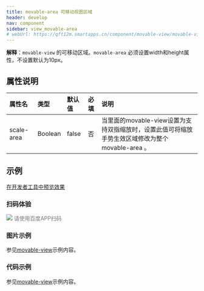 ```yaml
---
title: movable-area 可移动视图区域
header: develop
nav: component
sidebar: view_movable-area
# webUrl: https://qft12m.smartapps.cn/component/movable-view/movable-view
---
```

 

 


**解释**：`movable-view` 的可移动区域。`movable-area` 必须设置width和height属性，不设置默认为10px。

##  属性说明 

|属性名	|类型	|默认值| 必填 |	说明|
|:---|:---|:---|:---|:---|
|scale-area	|Boolean|	false| 否 |	当里面的movable-view设置为支持双指缩放时，设置此值可将缩放手势生效区域修改为整个movable-area 。|

## 示例

<a href="swanide://fragment/652b9c504e4c01204a0257f3119c1f641577360578443" title="在开发者工具中预览效果" target="_self">在开发者工具中预览效果</a>

### 扫码体验

<div class='scan-code-container'>
    <img src="https://b.bdstatic.com/miniapp/assets/images/doc_demo/movableView.png" class="demo-qrcode-image" />
    <font color=#777 12px>请使用百度APP扫码</font>
</div>

###  图片示例 
参见[movable-view](https://smartprogram.baidu.com/docs/develop/component/view_movable-view/)示例内容。

###  代码示例 

参见[movable-view](https://smartprogram.baidu.com/docs/develop/component/view_movable-view/)示例内容。

